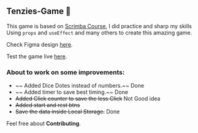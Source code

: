 ## Tenzies-Game 🎲

This game is based on [Scrimba Course](https://scrimba.com/playlist/p5aNKh5 "scrimba"), I did practice and sharp my skills
Using `props` and `useEffect` and many others to create this amazing game.

Check Figma design [here](https://www.figma.com/file/FqsxRUhAaXM4ezddQK0CdR/Tenzies?node-id=0%3A1 "here").

Test the game live [here](https://amminn.github.io/Tenzies-Project/ "here").

### About to work on some improvements:
- ~~ Added Dice Dotes instead of numbers.~~  Done
- ~~ Added timer to save best timing.~~  Done
- ~~Added Click counter to save the less Click~~ Not Good idea
- ~~Added start and rest btns~~
- ~~Save the data inside Local Storage.~~ Done

Feel free about **Contributing**.